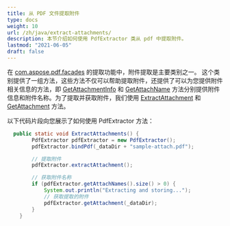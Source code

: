 ```yaml
---
title: 从 PDF 文件提取附件
type: docs
weight: 10
url: /zh/java/extract-attachments/
description: 本节介绍如何使用 PdfExtractor 类从 pdf 中提取附件。
lastmod: "2021-06-05"
draft: false
---
```


在 [com.aspose.pdf.facades](https://reference.aspose.com/pdf/java/com.aspose.pdf.facades/package-frame) 的提取功能中，附件提取是主要类别之一。
 这个类别提供了一组方法，这些方法不仅可以帮助提取附件，还提供了可以为您提供附件相关信息的方法，即 [GetAttachmentInfo](https://reference.aspose.com/pdf/java/com.aspose.pdf.facades/PdfExtractor#getAttachmentInfo--) 和 [GetAttachName](https://reference.aspose.com/pdf/java/com.aspose.pdf.facades/PdfExtractor#getAttachNames--) 方法分别提供附件信息和附件名称。为了提取并获取附件，我们使用 [ExtractAttachment](https://reference.aspose.com/pdf/java/com.aspose.pdf.facades/PdfExtractor#extractAttachment--) 和 [GetAttachment](https://reference.aspose.com/pdf/java/com.aspose.pdf.facades/PdfExtractor#getAttachment--) 方法。

以下代码片段向您展示了如何使用 PdfExtractor 方法：

```java
  public static void ExtractAttachments() {
        PdfExtractor pdfExtractor = new PdfExtractor();
        pdfExtractor.bindPdf(_dataDir + "sample-attach.pdf");

        // 提取附件
        pdfExtractor.extractAttachment();

        // 获取附件名称
        if (pdfExtractor.getAttachNames().size() > 0) {
            System.out.println("Extracting and storing...");
            // 获取提取的附件
            pdfExtractor.getAttachment(_dataDir);
        }
    }
```